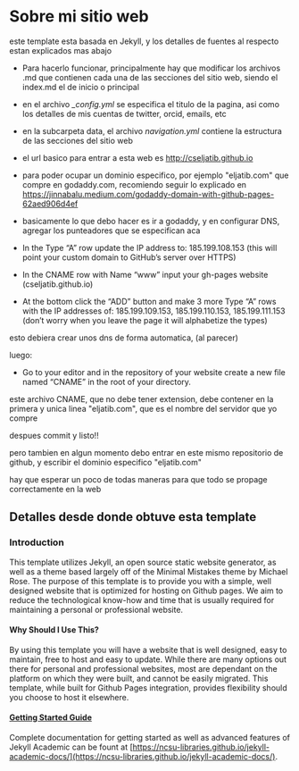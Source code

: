 # Sobre mi sitio web
este template esta basada en Jekyll, y los detalles de fuentes al respecto estan explicados mas abajo

+ Para hacerlo funcionar, principalmente hay que modificar los archivos .md que contienen cada una de las secciones del sitio web, siendo el index.md el de inicio o principal
+ en el archivo *_config.yml* se especifica el titulo de la pagina, asi como los detalles de mis cuentas de twitter, orcid, emails, etc
+ en la subcarpeta data, el archivo *navigation.yml* contiene la estructura de las secciones del sitio web

+ el url basico para entrar a esta web es http://cseljatib.github.io
+ para poder ocupar un dominio especifico, por ejemplo "eljatib.com" que compre en godaddy.com, recomiendo seguir lo explicado en https://jinnabalu.medium.com/godaddy-domain-with-github-pages-62aed906d4ef 
+ basicamente lo que debo hacer es ir a godaddy, y en configurar DNS, agregar los punteadores que se especifican aca

- In the Type “A” row update the IP address to: 185.199.108.153
(this will point your custom domain to GitHub’s server over HTTPS)

- In the CNAME row with Name “www” input your gh-pages website (cseljatib.github.io)

- At the bottom click the “ADD” button and make 3 more Type “A” rows with the IP addresses of: 185.199.109.153, 185.199.110.153, 185.199.111.153
(don’t worry when you leave the page it will alphabetize the types)

esto debiera crear unos dns de forma automatica, (al parecer)

luego:

- Go to your editor and in the repository of your website create a new file named “CNAME” in the root of your directory.

este archivo CNAME, que no debe tener extension, debe contener en la primera y unica linea "eljatib.com", que es el nombre del servidor que yo compre

despues commit y listo!!

pero tambien en algun momento debo entrar en este mismo repositorio de github, y escribir el dominio especifico "eljatib.com"

hay que esperar un poco de todas maneras para que todo se propage correctamente en la web


## Detalles desde donde obtuve esta template

### Introduction
This template utilizes Jekyll, an open source static website generator, as well as a theme based largely off of the Minimal Mistakes theme by Michael Rose. The purpose of this template is to provide you with a simple, well designed website that is optimized for hosting on Github pages. We aim to reduce the technological know-how and time that is usually required for maintaining a personal or professional website.

#### Why Should I Use This?
By using this template you will have a website that is well designed, easy to maintain, free to host and easy to update. While there are many options out there for personal and professional websites, most are dependant on the platform on which they were built, and cannot be easily migrated. This template, while built for Github Pages integration, provides flexibility should you choose to host it elsewhere.

#### [Getting Started Guide](https://ncsu-libraries.github.io/jekyll-academic-docs/)
Complete documentation for getting started as well as advanced features of Jekyll Academic can be fount at [https://ncsu-libraries.github.io/jekyll-academic-docs/](https://ncsu-libraries.github.io/jekyll-academic-docs/).

